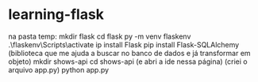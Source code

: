 # learning-flask

na pasta temp:
mkdir flask
cd flask
py -m venv flaskenv
.\flaskenv\Scripts\activate
ip install Flask
pip install Flask-SQLAlchemy (biblioteca que me ajuda a buscar no banco de dados e já transformar em objeto)
mkdir shows-api
cd shows-api (e abri a ide nessa página)
(criei o arquivo app.py)
python app.py
